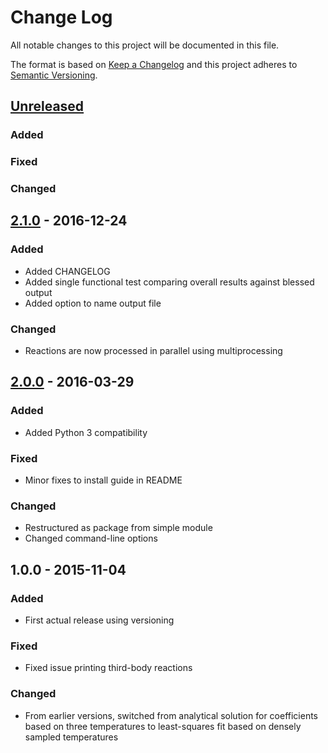# Change Log
All notable changes to this project will be documented in this file.

The format is based on [Keep a Changelog](http://keepachangelog.com/)
and this project adheres to [Semantic Versioning](http://semver.org/).

## [Unreleased]
### Added

### Fixed

### Changed


## [2.1.0] - 2016-12-24
### Added
- Added CHANGELOG
- Added single functional test comparing overall results against blessed output
- Added option to name output file

### Changed
- Reactions are now processed in parallel using multiprocessing


## [2.0.0] - 2016-03-29
### Added
- Added Python 3 compatibility

### Fixed
- Minor fixes to install guide in README

### Changed
- Restructured as package from simple module
- Changed command-line options


## 1.0.0 - 2015-11-04
### Added
- First actual release using versioning

### Fixed
- Fixed issue printing third-body reactions

### Changed
- From earlier versions, switched from analytical solution for coefficients
based on three temperatures to least-squares fit based on densely sampled
temperatures


 [Unreleased]: https://github.com/kyleniemeyer/irrev_mech/compare/v0.0.0...HEAD
 [2.1.0]: https://github.com/kyleniemeyer/irrev_mech/compare/v2.0.0...v2.1.0
 [2.0.0]: https://github.com/kyleniemeyer/irrev_mech/compare/v1.0.0...v2.0.0
